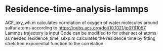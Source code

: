 # Residence-time-analysis-lammps

ACF_oxy_wh.m calculates correlation of oxygen of water molecules around sulfur atoms according to https://pubs.acs.org/doi/10.1021/jp0761057
Lammps trajectory is input
Code can be modified to for other set of atoms as needed
residence_time_sexp.m calculates the residence time by fitting stretched exponential function to the correlation 
